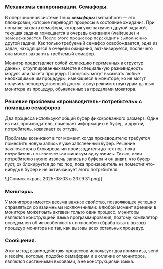 ### Механизмы синхронизации. Семафоры. 

В операционной системе Linux ***семафоры*** (semaphore) — это блокировки, которые переводят процессы в состояние ожидания. При попытке захвата семафора, который уже захвачен другой задачей, текущая задача помещается в очередь ожидания (waitqueue) и замораживается. После этого процессор переходит к выполнению другой задачи. Как только требуемый семафор освобождается, одна из задач, находящаяся в очереди ожидания, активизируется, после чего она может захватить требуемый семафор.

Монитор представляет собой коллекцию переменных и структур данных, сгруппированных вместе в специальную разновидность модуля или пакета процедур. Процессы могут вызывать любые необходимые им процедуры, имеющиеся в мониторе, но не могут получить непосредственный доступ к внутренним структурам данных монитора из процедур, объявленных за пределами монитора.

### Решение проблемы «производитель- потребитель» с помощью семафоров. 
Два процесса используют общий буфер фиксированного размера. Один из них, производитель, помещает информацию в буфер, а другой, потребитель, извлекает ее оттуда.

Проблемы возникают в тот момент, когда производителю требуется поместить новую запись в уже заполненный буфер. Решение заключается в блокировании производителя до тех пор, пока потребитель не извлечет как минимум одну запись. Также, если потребителю нужно извлечь запись из буфера и он видит, что буфер пуст, он блокируется до тех пор, пока производитель не поместит что-нибудь в буфер и не активизирует этого потребителя.

![[Снимок экрана 2025-08-03 в 23.09.31.png]]

### Мониторы. 
У мониторов имеется весьма важное свойство, позволяющее успешно справляться со взаимными исключениями: в любой момент времени в мониторе может быть активен только один процесс. Мониторы являются конструкцией языка программирования, поэтому компилятор осведомлен об их особенностях и способен обрабатывать вызовы процедур монитора не так, как вызовы всех остальных процедур.

### Сообщения.
Этот метод взаимодействия процессов использует два примитива, send и receive, которые, подобно семафорам и в отличие от мониторов, являются системными вызовами, а не конструкциями языка.